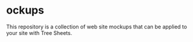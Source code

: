 ockups
=======

This repository is a collection of web site mockups that can be applied to your site with Tree Sheets.
